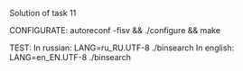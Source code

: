 Solution of task 11

CONFIGURATE:
autoreconf -fisv && ./configure && make

TEST:
In russian:
LANG=ru_RU.UTF-8 ./binsearch
In english:
LANG=en_EN.UTF-8 ./binsearch
